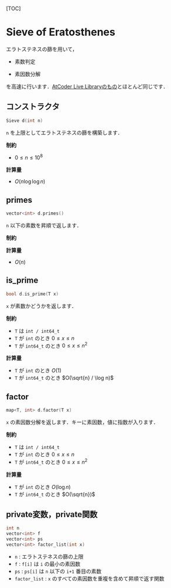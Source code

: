 [TOC]

# Sieve of Eratosthenes

エラトステネスの篩を用いて，

- 素数判定

- 素因数分解
  

を高速に行います．[AtCoder Live Libraryのもの](https://github.com/atcoder/live_library/blob/master/prime.cpp)とほとんど同じです．

## コンストラクタ

```cpp
Sieve d(int n)
```

`n` を上限としてエラトステネスの篩を構築します．

**制約**

- $0 \leq n \leq 10^8$

**計算量**

- $O(n \log \log n)$

## primes

```cpp
vector<int> d.primes()
```

`n` 以下の素数を昇順で返します．

**制約**

**計算量**

- $O(n)$

## is_prime

```cpp
bool d.is_prime(T x)
```

`x` が素数かどうかを返します．

**制約**

- `T` は `int / int64_t`
- `T` が `int` のとき $0 \leq x \leq n$
- `T` が `int64_t` のとき $0 \leq x \leq n^2$

**計算量**

- `T` が `int` のとき $O(1)$
- `T` が `int64_t` のとき $O(\sqrt{n} / \log n)$

## factor

```cpp
map<T, int> d.factor(T x)
```

`x` の素因数分解を返します．キーに素因数，値に指数が入ります．

**制約**

- `T` は `int / int64_t`
- `T` が `int` のとき $0 \leq x \leq n$
- `T` が `int64_t` のとき $0 \leq x \leq n^2$

**計算量**

- `T` が `int` のとき $O(\log n)$
- `T` が `int64_t` のとき $O(\sqrt{n})$

## private変数，private関数

```cpp
int n
vector<int> f
vector<int> ps
vector<int> factor_list(int x)
```

- `n` : エラトステネスの篩の上限
- `f` : `f[i]` は `i` の最小の素因数
- `ps` : `ps[i]` は `n` 以下の `i+1` 番目の素数
- `factor_list` : `x` のすべての素因数を重複を含めて昇順で返す関数
